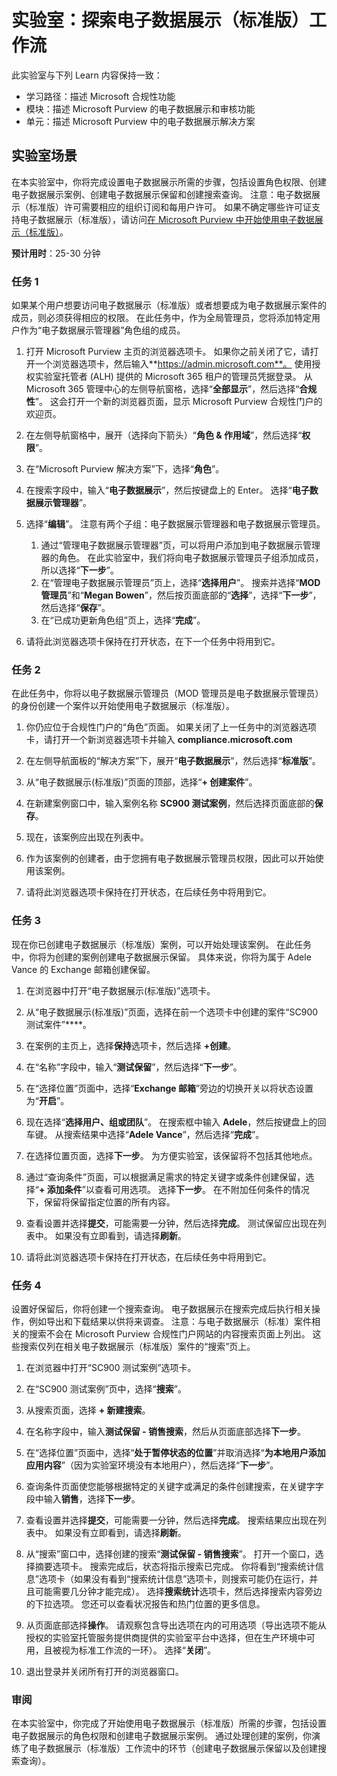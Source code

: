 <!---
---
Lab: Title: 'Explore the eDiscovery (Standard) workflow' Learning Path/Module/Unit: '学习路径：描述 Microsoft 合规性功能；模块 5：描述 Microsoft Purview 的电子数据展示和审核功能；第 2 单元：描述 Microsoft 365 中的电子数据展示解决方案'
---
--->

# 实验室：探索电子数据展示（标准版）工作流

此实验室与下列 Learn 内容保持一致：

- 学习路径：描述 Microsoft 合规性功能
- 模块：描述 Microsoft Purview 的电子数据展示和审核功能
- 单元：描述 Microsoft Purview 中的电子数据展示解决方案

## 实验室场景

在本实验室中，你将完成设置电子数据展示所需的步骤，包括设置角色权限、创建电子数据展示案例、创建电子数据展示保留和创建搜索查询。  注意：电子数据展示（标准版）许可需要相应的组织订阅和每用户许可。 如果不确定哪些许可证支持电子数据展示（标准版），请访问[在 Microsoft Purview 中开始使用电子数据展示（标准版）](https://docs.microsoft.com/microsoft-365/compliance/get-started-core-ediscovery?view=o365-worldwide)。

**预计用时**：25-30 分钟

### 任务 1

如果某个用户想要访问电子数据展示（标准版）或者想要成为电子数据展示案件的成员，则必须获得相应的权限。 在此任务中，作为全局管理员，您将添加特定用户作为“电子数据展示管理器”角色组的成员。

1. 打开 Microsoft Purview 主页的浏览器选项卡。  如果你之前关闭了它，请打开一个浏览器选项卡，然后输入**https://admin.microsoft.com**。 使用授权实验室托管者 (ALH) 提供的 Microsoft 365 租户的管理员凭据登录。 从 Microsoft 365 管理中心的左侧导航窗格，选择“**全部显示**”，然后选择“**合规性**”。  这会打开一个新的浏览器页面，显示 Microsoft Purview 合规性门户的欢迎页。  


1. 在左侧导航窗格中，展开（选择向下箭头）“**角色 & 作用域**”，然后选择“**权限**”。

1. 在“Microsoft Purview 解决方案”下，选择“**角色**”。

1. 在搜索字段中，输入“**电子数据展示**”，然后按键盘上的 Enter。  选择“**电子数据展示管理器**”。

1. 选择“**编辑**”。  注意有两个子组：电子数据展示管理器和电子数据展示管理员。  
    1. 通过“管理电子数据展示管理器”页，可以将用户添加到电子数据展示管理器的角色。 在此实验室中，我们将向电子数据展示管理员子组添加成员，所以选择“**下一步**”。
    1. 在“管理电子数据展示管理员”页上，选择“**选择用户**”。 搜索并选择“**MOD 管理员**”和“**Megan Bowen**”，然后按页面底部的“**选择**”，选择“**下一步**”，然后选择“**保存**”。
    1. 在“已成功更新角色组”页上，选择“**完成**”。

1. 请将此浏览器选项卡保持在打开状态，在下一个任务中将用到它。

### 任务 2

在此任务中，你将以电子数据展示管理员（MOD 管理员是电子数据展示管理员）的身份创建一个案件以开始使用电子数据展示（标准版）。

1. 你仍应位于合规性门户的“角色”页面。 如果关闭了上一任务中的浏览器选项卡，请打开一个新浏览器选项卡并输入 **compliance.microsoft.com**

1. 在左侧导航面板的“解决方案”下，展开“**电子数据展示**”，然后选择“**标准版**”。

1. 从“电子数据展示(标准版)”页面的顶部，选择“**+ 创建案件**”。

1. 在新建案例窗口中，输入案例名称 **SC900 测试案例**，然后选择页面底部的**保存**。

1. 现在，该案例应出现在列表中。

1. 作为该案例的创建者，由于您拥有电子数据展示管理员权限，因此可以开始使用该案例。  

1. 请将此浏览器选项卡保持在打开状态，在后续任务中将用到它。

### 任务 3

现在你已创建电子数据展示（标准版）案例，可以开始处理该案例。  在此任务中，你将为创建的案例创建电子数据展示保留。  具体来说，你将为属于 Adele Vance 的 Exchange 邮箱创建保留。

1. 在浏览器中打开“电子数据展示(标准版)”选项卡。

1. 从“电子数据展示(标准版)”页面，选择在前一个选项卡中创建的案件“SC900 测试案件”****。

1. 在案例的主页上，选择**保持**选项卡，然后选择 **+创建**。

1. 在“名称”字段中，输入“**测试保留**”，然后选择“**下一步**”。

1. 在“选择位置”页面中，选择“**Exchange 邮箱**”旁边的切换开关以将状态设置为“**开启**”。  

1. 现在选择“**选择用户、组或团队**”。  在搜索框中输入 **Adele**，然后按键盘上的回车键。 从搜索结果中选择“**Adele Vance**”，然后选择“**完成**”。

1. 在选择位置页面，选择**下一步**。  为方便实验室，该保留将不包括其他地点。

1. 通过“查询条件”页面，可以根据满足需求的特定关键字或条件创建保留，选择“**+ 添加条件**”以查看可用选项。  选择**下一步**。 在不附加任何条件的情况下，保留将保留指定位置的所有内容。

1. 查看设置并选择**提交**，可能需要一分钟，然后选择**完成**。  测试保留应出现在列表中。  如果没有立即看到，请选择**刷新**。

1. 请将此浏览器选项卡保持在打开状态，在后续任务中将用到它。

### 任务 4

设置好保留后，你将创建一个搜索查询。  电子数据展示在搜索完成后执行相关操作，例如导出和下载结果以供将来调查。   注意：与电子数据展示（标准）案件相关的搜索不会在 Microsoft Purview 合规性门户网站的内容搜索页面上列出。 这些搜索仅列在相关电子数据展示（标准版）案件的“搜索”页上。

1. 在浏览器中打开“SC900 测试案例”选项卡。

1. 在“SC900 测试案例”页中，选择“**搜索**”。

1. 从搜索页面，选择 **+ 新建搜索**。

1. 在名称字段中，输入**测试保留 - 销售搜索**，然后从页面底部选择**下一步**。

1. 在“选择位置”页面中，选择“**处于暂停状态的位置**”并取消选择“**为本地用户添加应用内容**”（因为实验室环境没有本地用户），然后选择“**下一步**”。

1. 查询条件页面使您能够根据特定的关键字或满足的条件创建搜索，在关键字字段中输入**销售**，选择**下一步**。

1. 查看设置并选择**提交**，可能需要一分钟，然后选择**完成**。  搜索结果应出现在列表中。  如果没有立即看到，请选择**刷新**。

1. 从“搜索”窗口中，选择创建的搜索“**测试保留 - 销售搜索**”。  打开一个窗口，选择摘要选项卡。  搜索完成后，状态将指示搜索已完成。  你将看到“搜索统计信息”选项卡（如果没有看到“搜索统计信息”选项卡，则搜索可能仍在运行，并且可能需要几分钟才能完成）。  选择**搜索统计**选项卡，然后选择搜索内容旁边的下拉选项。  您还可以查看状况报告和热门位置的更多信息。  

1. 从页面底部选择**操作**。  请观察包含导出选项在内的可用选项（导出选项不能从授权的实验室托管服务提供商提供的实验室平台中选择，但在生产环境中可用，且被视为标准工作流的一环）。 选择“**关闭**”。

1. 退出登录并关闭所有打开的浏览器窗口。

### 审阅

在本实验室中，你完成了开始使用电子数据展示（标准版）所需的步骤，包括设置电子数据展示的角色权限和创建电子数据展示案例。  通过处理创建的案例，你演练了电子数据展示（标准版）工作流中的环节（创建电子数据展示保留以及创建搜索查询）。
